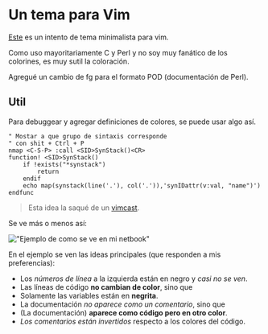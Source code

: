 # Un tema para Vim

[Este](https://github.com/MarxBro/marxbros_vim_theme) es un intento de tema minimalista para vim.

Como uso mayoritariamente C y Perl y no soy muy fanático de
 los colorines, es muy sutil la coloración.
 
Agregué un cambio de fg para el formato POD (documentación de Perl). 

## Util

Para debuggear y agregar definiciones de colores, se puede usar algo así.

    " Mostar a que grupo de sintaxis corresponde
    " con shit + Ctrl + P
    nmap <C-S-P> :call <SID>SynStack()<CR>
    function! <SID>SynStack()
        if !exists("*synstack")
            return
        endif
        echo map(synstack(line('.'), col('.')),'synIDattr(v:val, "name")')
    endfunc

> Esta idea la saqué de un [vimcast](https://3456.com.ar//Vimcasts.html).

Se ve más o menos así:

!["Ejemplo de como se ve en mi netbook"](/data/vt.png)

En el ejemplo se ven las ideas principales (que responden a mis preferencias):

* Los _números de línea_ a la izquierda están en negro y _casi no se ven_.
* Las líneas de código __no cambian de color__, sino que
* Solamente las variables están en __negrita__.
* La documentación _no aparece como un comentario_, sino que 
* (La documentación) __aparece como código pero en otro color__.
* _Los comentarios están invertidos_ respecto a los colores del código.
